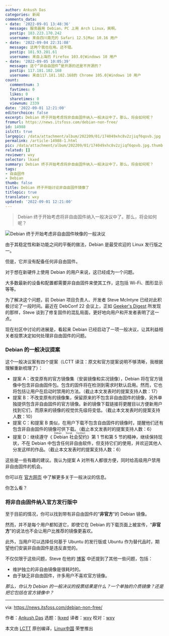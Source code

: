 ```yaml
---
author: Ankush Das
categories: 新闻
comments_data:
- date: '2022-09-01 13:48:36'
  message: 服务器用 Debian，PC 上用 Arch Linux，爽啊。
  postip: 183.223.170.242
  username: 来自四川南充的 Safari 12.5|Mac 10.16 用户
- date: '2022-09-04 22:31:08'
  message: 这两个我也在用。还不错。
  postip: 101.93.201.61
  username: 来自上海的 Firefox 103.0|Windows 10 用户
- date: '2022-09-05 10:05:39'
  message: 这个“非自由固件”是开源的还是不开源的？
  postip: 117.181.102.168
  username: 来自117.181.102.168的 Chrome 105.0|Windows 10 用户
count:
  commentnum: 3
  favtimes: 0
  likes: 0
  sharetimes: 0
  viewnum: 2339
date: '2022-09-01 12:21:00'
editorchoice: false
excerpt: Debian 终于开始考虑将非自由固件纳入一般决议中了。那么，将会如何呢？
fromurl: https://news.itsfoss.com/debian-non-free/
id: 14988
islctt: true
largepic: /data/attachment/album/202209/01/174049xhc8v2zjiqf6qovb.jpg
permalink: /article-14988-1.html
pic: /data/attachment/album/202209/01/174049xhc8v2zjiqf6qovb.jpg.thumb.jpg
related: []
reviewer: wxy
selector: lkxed
summary: Debian 终于开始考虑将非自由固件纳入一般决议中了。那么，将会如何呢？
tags:
- 自由固件
- Debian
thumb: false
title: Debian 终于开始讨论非自由固件镜像了
titlepic: true
translator: wxy
updated: '2022-09-01 12:21:00'
---
```



> 
> Debian 终于开始考虑将非自由固件纳入一般决议中了。那么，将会如何呢？
> 
> 
> 


![Debian 终于开始考虑非自由固件映像的一般决议](/data/attachment/album/202209/01/174049xhc8v2zjiqf6qovb.jpg)


由于其稳定性和新功能之间的平衡的做法，Debian 是最受欢迎的 Linux 发行版之一。


但是，它并没有配备任何非自由固件。


对于想在新硬件上使用 Debian 的用户来说，这已经成为一个问题。


大多数最新的设备和配置都需要非自由固件来使其工作，这包括 Wi-Fi、图形显示等等。


为了解决这个问题，前 Debian 项目负责人、开发者 Steve McIntyre 已经对此积极讨论了一段时间。最近在 DebConf 22 会议上，正如 [Geeker's Digest](https://www.geekersdigest.com/debian-on-the-verge-to-include-non-free-firmware-in-official-releases/) 所发现的那样，Steve 谈到了修复固件的混乱局面，更好地向用户和开发者表明了这一点。


现在社区中讨论的进展是，看起来 Debian 已经启动了一项一般决议，让其利益相关者投票决定如何处理非自由固件的问题。


### Debian 的一般决议提案


这个一般决议案有四个提案（LCTT 译注：原文和官方提案说明不够清晰，我根据理解重新梳理了）：


* 提案 A：改变原有的官方镜像集（安装镜像和实况镜像），Debian 将在官方镜像中包含非自由固件包。包含的固件将在检测到需求时默认启用。然而，它也将包括让用户在启动时禁用的方法。（截止本文发表时的提案支持人数：17）
* 提案 B：不改变原有的镜像集，保留原来的不包含非自由固件的镜像，另外单独提供包含非自由固件的官方镜像。新的镜像下载链接将更醒目以方便新用户找到它们，而原来的镜像的视觉优先级将变低。（截止本文发表时的提案支持人数：10）
* 提案 C：和提案 B 类似，在用户下载不包含自由固件的镜像时，提醒他们还有包含非自由固件的镜像可供下载。（截止本文发表时的提案支持人数：6）
* 提案 D：继续遵守《<ruby> Debian 社会契约 <rt>  Debian Social Contract </rt></ruby>》第 1 节和第 5 节的精神，继续保持现状，不在 Debian 中包含任何非自由软件，但支持它们的使用，并欢迎其他人分发这样的作品。（截止本文发表时的提案支持人数：6）


这些是一些有趣的建议。我认为提案 A 对所有人都很方便，同时给高级用户禁用非自由固件的机会。


你可以在 [官方网页](https://www.debian.org/vote/2022/vote_003#timeline) 中了解更多关于一般决议的信息。


你怎么看？


### 将非自由固件纳入官方发行版中


至于目前的情况，你可以找到带有非自由固件的“**非官方**”的 Debian 镜像。


然而，并不是每个用户都知道它，即使它在 Debian 的下载页面上被宣传，“**非官方**”的说法也不会让用户比推荐的镜像更喜欢。


此外，当用户可以选择任何基于 Ubuntu 的发行版或 Ubuntu 作为替代品时，期望他们安装非自由固件是违反直觉的。


不仅仅限于这些问题，Steve 在他的 [博客](https://blog.einval.com/2022/04/19#firmware-what-do-we-do) 中还提到了其他一些问题，包括：


* 维护独立的非自由镜像是很耗时的。
* 由于缺乏非自由固件，许多用户不喜欢官方镜像。


*那么，你认为 Debian 的一般决议的投票结果是什么？一个单独的介质镜像？还是把它包括在官方镜像中？*




---


via: <https://news.itsfoss.com/debian-non-free/>


作者：[Ankush Das](https://news.itsfoss.com/author/ankush/) 选题：[lkxed](https://github.com/lkxed) 译者：[wxy](https://github.com/wxy) 校对：[wxy](https://github.com/wxy)


本文由 [LCTT](https://github.com/LCTT/TranslateProject) 原创编译，[Linux中国](https://linux.cn/) 荣誉推出